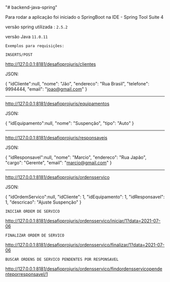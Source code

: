 "# backend-java-spring"

Para rodar a aplicação foi iniciado o SpringBoot na IDE - Spring Tool Suite 4

versão spring utilizada : `2.5.2`

versão Java `11.0.11`

`Exemplos para requisições:`

`INSERTS/POST`

http://127.0.0.1:8181/desafioprojuris/clientes

JSON:

{
	"idCliente":null,
	"nome": "Jão",
	"endereco": "Rua Brasil",
	"telefone": 9994444,
	"email": "joao@gmail.com"
}

-----------------------------------------------------------------------------------------
http://127.0.0.1:8181/desafioprojuris/equipamentos

JSON:

{
	"idEquipamento":null,
	"nome": "Suspenção",
	"tipo": "Auto"
}

-----------------------------------------------------------------------------------------
http://127.0.0.1:8181/desafioprojuris/responsaveis

JSON:

{
	"idResponsavel":null,
	"nome": "Marcio",
	"endereco": "Rua Japão",
	"cargo": "Gerente",
	"email": "marcio@gmail.com"
}

-----------------------------------------------------------------------------------------
http://127.0.0.1:8181/desafioprojuris/ordensservico

JSON:

{
	"idOrdemServico":null,
	"idCliente": 1,
	"idEquipamento": 1,
	"idResponsavel": 1,
	"descricao": "Ajuste Suspenção"
}

`INICIAR ORDEM DE SERVICO` 

http://127.0.0.1:8181/desafioprojuris/ordensservico/iniciar/1?data=2021-07-06

`FINALIZAR ORDEM DE SERVICO`

http://127.0.0.1:8181/desafioprojuris/ordensservico/finalizar/1?data=2021-07-06

`BUSCAR ORDENS DE SERVICO PENDENTES POR RESPONSAVEL`

http://127.0.0.1:8181/desafioprojuris/ordensservico/findordensservicopendenteporresponsavel/1
